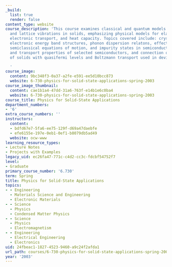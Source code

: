 ```yaml
---
_build:
  list: true
  render: false
content_type: website
course_description: 'This course examines classical and quantum models of electrons
  and lattice vibrations in solids, emphasizing physical models for elastic properties,
  electronic transport, and heat capacity. Topics covered include: crystal lattices,
  electronic energy band structures, phonon dispersion relatons, effective mass theorem,
  semiclassical equations of motion, and impurity states in semiconductors, band structure
  and transport properties of selected semiconductors, and connection of quantum theory
  of solids with quasifermi levels and Boltzmann transport used in device modeling.

  '
course_image:
  content: 9bc348f3-0a37-a2fe-e591-ee5d10bcc873
  website: 6-730-physics-for-solid-state-applications-spring-2003
course_image_thumbnail:
  content: cae1b1a4-47dd-31a6-763f-e14b1e6c0ba4
  website: 6-730-physics-for-solid-state-applications-spring-2003
course_title: Physics for Solid-State Applications
department_numbers:
- '6'
extra_course_numbers: ''
instructors:
  content:
  - bdfd67e7-5fa6-ee75-129f-d69a47daebfe
  - efe6155e-197e-0eb1-0ef1-b8079db5ad49
  website: ocw-www
learning_resource_types:
- Lecture Notes
- Projects with Examples
legacy_uid: ec26fa47-771c-c4d2-cc3c-fdcbf54752f7
level:
- Graduate
primary_course_number: '6.730'
term: Spring
title: Physics for Solid-State Applications
topics:
- - Engineering
  - Materials Science and Engineering
  - Electronic Materials
- - Science
  - Physics
  - Condensed Matter Physics
- - Science
  - Physics
  - Electromagnetism
- - Engineering
  - Electrical Engineering
  - Electronics
uid: 24fbeac1-1827-4523-9460-a9c24f2afda1
url_path: courses/6-730-physics-for-solid-state-applications-spring-2003
year: '2003'
---
```

